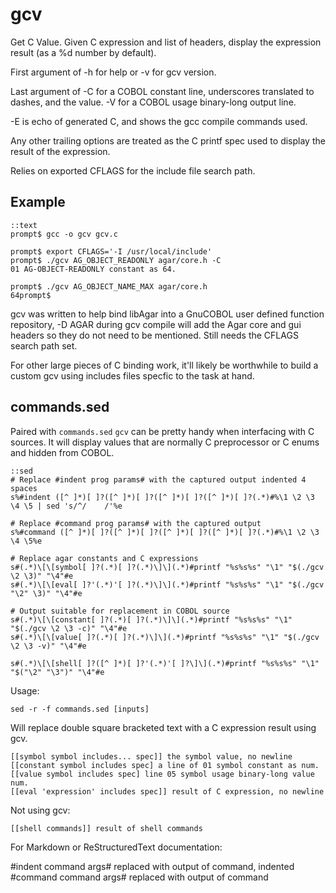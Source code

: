 gcv
===

Get C Value.  Given C expression and list of headers, display the expression
result (as a %d number by default).

First argument of -h for help or -v for gcv version.

Last argument of -C for a COBOL constant line, underscores translated to
dashes, and the value. -V for a COBOL usage binary-long output line.

-E is echo of generated C, and shows the gcc compile commands used.

Any other trailing options are treated as the C printf spec used to display the
result of the expression.

Relies on exported CFLAGS for the include file search path.

Example
-------

~~~
::text
prompt$ gcc -o gcv gcv.c

prompt$ export CFLAGS='-I /usr/local/include'
prompt$ ./gcv AG_OBJECT_READONLY agar/core.h -C
01 AG-OBJECT-READONLY constant as 64.

prompt$ ./gcv AG_OBJECT_NAME_MAX agar/core.h
64prompt$
~~~

gcv was written to help bind libAgar into a GnuCOBOL user defined function
repository, -D AGAR during gcv compile will add the Agar core and gui headers
so they do not need to be mentioned. Still needs the CFLAGS search path set.

For other large pieces of C binding work, it'll likely be worthwhile
to build a custom gcv using includes files specfic to the task at hand.


commands.sed
------------

Paired with `commands.sed` `gcv` can be pretty handy when interfacing with C
sources.  It will display values that are normally C preprocessor or C enums
and hidden from COBOL.

~~~
::sed
# Replace #indent prog params# with the captured output indented 4 spaces
s%#indent ([^ ]*)[ ]?([^ ]*)[ ]?([^ ]*)[ ]?([^ ]*)[ ]?(.*)#%\1 \2 \3 \4 \5 | sed 's/^/    /'%e

# Replace #command prog params# with the captured output
s%#command ([^ ]*)[ ]?([^ ]*)[ ]?([^ ]*)[ ]?([^ ]*)[ ]?(.*)#%\1 \2 \3 \4 \5%e

# Replace agar constants and C expressions
s#(.*)\[\[symbol[ ]?(.*)[ ]?(.*)\]\](.*)#printf "%s%s%s" "\1" "$(./gcv \2 \3)" "\4"#e
s#(.*)\[\[eval[ ]?'(.*)'[ ]?(.*)\]\](.*)#printf "%s%s%s" "\1" "$(./gcv "\2" \3)" "\4"#e

# Output suitable for replacement in COBOL source
s#(.*)\[\[constant[ ]?(.*)[ ]?(.*)\]\](.*)#printf "%s%s%s" "\1" "$(./gcv \2 \3 -c)" "\4"#e
s#(.*)\[\[value[ ]?(.*)[ ]?(.*)\]\](.*)#printf "%s%s%s" "\1" "$(./gcv \2 \3 -v)" "\4"#e

s#(.*)\[\[shell[ ]?([^ ]*)[ ]?'(.*)'[ ]?\]\](.*)#printf "%s%s%s" "\1" "$("\2" "\3")" "\4"#e
~~~

Usage:

    sed -r -f commands.sed [inputs]

Will replace double square bracketed text with a C expression result using
gcv.

    [[symbol symbol includes... spec]] the symbol value, no newline
    [[constant symbol includes spec] a line of 01 symbol constant as num.
    [[value symbol includes spec] line 05 symbol usage binary-long value num.
    [[eval 'expression' includes spec]] result of C expression, no newline

Not using gcv:

    [[shell commands]] result of shell commands

For Markdown or ReStructuredText documentation:

   #indent command args# replaced with output of command, indented
   #command command args# replaced with output of command
